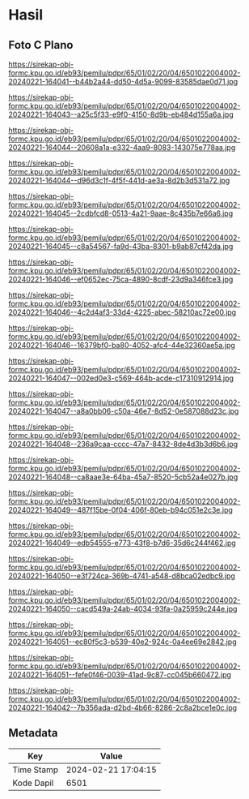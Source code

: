# Hasil

## Foto C Plano

https://sirekap-obj-formc.kpu.go.id/eb93/pemilu/pdpr/65/01/02/20/04/6501022004002-20240221-164041--b44b2a44-dd50-4d5a-9099-83585dae0d71.jpg

https://sirekap-obj-formc.kpu.go.id/eb93/pemilu/pdpr/65/01/02/20/04/6501022004002-20240221-164043--a25c5f33-e9f0-4150-8d9b-eb484d155a6a.jpg

https://sirekap-obj-formc.kpu.go.id/eb93/pemilu/pdpr/65/01/02/20/04/6501022004002-20240221-164044--20608a1a-e332-4aa9-8083-143075e778aa.jpg

https://sirekap-obj-formc.kpu.go.id/eb93/pemilu/pdpr/65/01/02/20/04/6501022004002-20240221-164044--d96d3c1f-4f5f-441d-ae3a-8d2b3d531a72.jpg

https://sirekap-obj-formc.kpu.go.id/eb93/pemilu/pdpr/65/01/02/20/04/6501022004002-20240221-164045--2cdbfcd8-0513-4a21-9aae-8c435b7e66a6.jpg

https://sirekap-obj-formc.kpu.go.id/eb93/pemilu/pdpr/65/01/02/20/04/6501022004002-20240221-164045--c8a54567-fa9d-43ba-8301-b9ab87cf42da.jpg

https://sirekap-obj-formc.kpu.go.id/eb93/pemilu/pdpr/65/01/02/20/04/6501022004002-20240221-164046--ef0652ec-75ca-4890-8cdf-23d9a346fce3.jpg

https://sirekap-obj-formc.kpu.go.id/eb93/pemilu/pdpr/65/01/02/20/04/6501022004002-20240221-164046--4c2d4af3-33d4-4225-abec-58210ac72e00.jpg

https://sirekap-obj-formc.kpu.go.id/eb93/pemilu/pdpr/65/01/02/20/04/6501022004002-20240221-164046--16379bf0-ba80-4052-afc4-44e32360ae5a.jpg

https://sirekap-obj-formc.kpu.go.id/eb93/pemilu/pdpr/65/01/02/20/04/6501022004002-20240221-164047--002ed0e3-c569-464b-acde-c17310912914.jpg

https://sirekap-obj-formc.kpu.go.id/eb93/pemilu/pdpr/65/01/02/20/04/6501022004002-20240221-164047--a8a0bb06-c50a-46e7-8d52-0e587088d23c.jpg

https://sirekap-obj-formc.kpu.go.id/eb93/pemilu/pdpr/65/01/02/20/04/6501022004002-20240221-164048--236a9caa-cccc-47a7-8432-8de4d3b3d6b6.jpg

https://sirekap-obj-formc.kpu.go.id/eb93/pemilu/pdpr/65/01/02/20/04/6501022004002-20240221-164048--ca8aae3e-64ba-45a7-8520-5cb52a4e027b.jpg

https://sirekap-obj-formc.kpu.go.id/eb93/pemilu/pdpr/65/01/02/20/04/6501022004002-20240221-164049--487f15be-0f04-406f-80eb-b94c051e2c3e.jpg

https://sirekap-obj-formc.kpu.go.id/eb93/pemilu/pdpr/65/01/02/20/04/6501022004002-20240221-164049--edb54555-e773-43f8-b7d6-35d6c244f462.jpg

https://sirekap-obj-formc.kpu.go.id/eb93/pemilu/pdpr/65/01/02/20/04/6501022004002-20240221-164050--e3f724ca-369b-4741-a548-d8bca02edbc9.jpg

https://sirekap-obj-formc.kpu.go.id/eb93/pemilu/pdpr/65/01/02/20/04/6501022004002-20240221-164050--cacd549a-24ab-4034-93fa-0a25959c244e.jpg

https://sirekap-obj-formc.kpu.go.id/eb93/pemilu/pdpr/65/01/02/20/04/6501022004002-20240221-164051--ec80f5c3-b539-40e2-924c-0a4ee69e2842.jpg

https://sirekap-obj-formc.kpu.go.id/eb93/pemilu/pdpr/65/01/02/20/04/6501022004002-20240221-164051--fefe0f46-0039-41ad-9c87-cc045b660472.jpg

https://sirekap-obj-formc.kpu.go.id/eb93/pemilu/pdpr/65/01/02/20/04/6501022004002-20240221-164042--7b356ada-d2bd-4b66-8286-2c8a2bce1e0c.jpg


## Metadata

| Key        | Value               |
| ---------- | ------------------- |
| Time Stamp | 2024-02-21 17:04:15 |
| Kode Dapil | 6501                |



